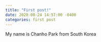 ```yaml
---
title: "First post!"
date: 2020-08-24 14:57:00 -0400
categories: first post
---
```


My name is Chanho Park from South Korea
